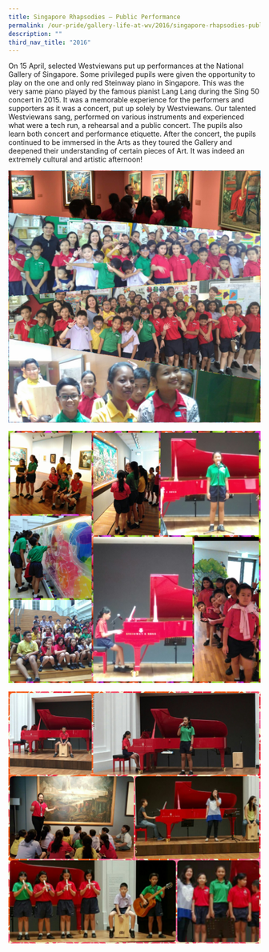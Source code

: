```yaml
---
title: Singapore Rhapsodies – Public Performance
permalink: /our-pride/gallery-life-at-wv/2016/singapore-rhapsodies-public-performance/
description: ""
third_nav_title: "2016"
---
```

On 15 April, selected Westviewans put up performances at the National Gallery of Singapore. Some privileged pupils were given the opportunity to play on the one and only red Steinway piano in Singapore. This was the very same piano played by the famous pianist Lang Lang during the Sing 50 concert in 2015. It was a memorable experience for the performers and supporters as it was a concert, put up solely by Westviewans. Our talented Westviewans sang, performed on various instruments and experienced what were a tech run, a rehearsal and a public concert. The pupils also learn both concert and performance etiquette. After the concert, the pupils continued to be immersed in the Arts as they toured the Gallery and deepened their understanding of certain pieces of Art. It was indeed an extremely cultural and artistic afternoon!

![Singapore Rhapsodies – Public Performance](/images/music-gallery(1).jpeg)

![Singapore Rhapsodies – Public Performance](/images/music-gallery(2).jpeg)

![Singapore Rhapsodies – Public Performance](/images/music-gallery(3).jpeg)